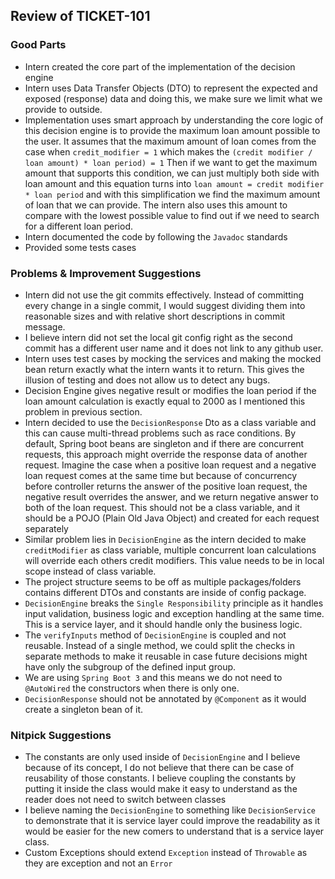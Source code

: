 ## Review of TICKET-101

### Good Parts

- Intern created the core part of the implementation of the decision engine
- Intern uses Data Transfer Objects (DTO) to represent the expected and exposed (response) data and doing this, we make sure we limit what we provide to outside.
- Implementation uses smart approach by understanding the core logic of this decision engine is to provide the maximum loan amount possible to the user.
It assumes that the maximum amount of loan comes from the case when `credit_modifier = 1` which makes the `(credit modifier / loan amount) * loan period) = 1`
Then if we want to get the maximum amount that supports this condition, we can just multiply both side with loan amount and this equation turns into
`loan amount = credit modifier * loan period` and with this simplification we find the maximum amount of loan that we can provide. 
The intern also uses this amount to compare with the lowest possible value to find out if we need to search for a different loan period.
- Intern documented the code by following the `Javadoc` standards
- Provided some tests cases

### Problems & Improvement Suggestions

- Intern did not use the git commits effectively. Instead of committing every change in a single commit, I would suggest dividing them into reasonable sizes and with relative short descriptions in commit message.
- I believe intern did not set the local git config right as the second commit has a different user name and it does not link to any github user.
- Intern uses test cases by mocking the services and making the mocked bean return exactly what the intern wants it to return. This gives the illusion of testing and does not allow us to detect any bugs.
- Decision Engine gives negative result or modifies the loan period if the loan amount calculation is exactly equal to 2000 as I mentioned this problem in previous section.
- Intern decided to use the `DecisionResponse` Dto as a class variable and this can cause multi-thread problems such as race conditions. By default, Spring boot beans are singleton and if there are concurrent requests, this approach might override the response data of another request.
Imagine the case when a positive loan request and a negative loan request comes at the same time but because of concurrency before controller returns the answer of the positive loan request, the negative result overrides the answer, and we return negative answer to both of the loan request.
This should not be a class variable, and it should be a POJO (Plain Old Java Object) and created for each request separately
- Similar problem lies in `DecisionEngine` as the intern decided to make `creditModifier` as class variable, multiple concurrent loan calculations will override each others credit modifiers.
This value needs to be in local scope instead of class variable.
- The project structure seems to be off as multiple packages/folders contains different DTOs and constants are inside of config package.
- `DecisionEngine` breaks the `Single Responsibility` principle as it handles input validation, business logic and exception handling at the same time. This is a service layer, and it should handle only the business logic.
- The `verifyInputs` method of `DecisionEngine` is coupled and not reusable. Instead of a single method, we could split the checks in separate methods to make it reusable in case future decisions might have only the subgroup of the defined input group.
- We are using `Spring Boot 3` and this means we do not need to `@AutoWired` the constructors when there is only one.
- `DecisionResponse` should not be annotated by `@Component` as it would create a singleton bean of it.


### Nitpick Suggestions

- The constants are only used inside of `DecisionEngine` and I believe because of its concept, I do not believe that there can be case of reusability of those constants. 
I believe coupling the constants by putting it inside the class would make it easy to understand as the reader does not need to switch between classes
- I believe naming the `DecisionEngine` to something like `DecisionService` to demonstrate that it is service layer could improve the readability as it would be easier for the new comers to understand that is a service layer class.
- Custom Exceptions should extend `Exception` instead of `Throwable` as they are exception and not an `Error`